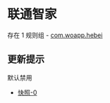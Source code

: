 # 联通智家

存在 1 规则组 - [com.woapp.hebei](/src/apps/com.woapp.hebei.ts)

## 更新提示

默认禁用

- [快照-0](https://i.gkd.li/import/12707746)
